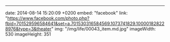 ---
date: 2014-08-14 15:20:09 +0200
embed: "facebook"
link: "https://www.facebook.com/photo.php?fbid=701529596584641&set=a.701530316584569.1073741829.100001828228976&type=3&theater"
img: "/img/life/00043_item.md.jpg"
imageWidth: 530
imageHeight: 351
